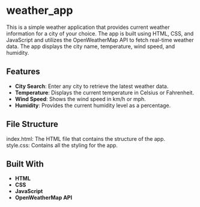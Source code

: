 # weather_app
This is a simple weather application that provides current weather information for a city of your choice. The app is built using HTML, CSS, and JavaScript and utilizes the OpenWeatherMap API to fetch real-time weather data. The app displays the city name, temperature, wind speed, and humidity.

## Features

* **City Search**: Enter any city to retrieve the latest weather data.
* **Temperature**: Displays the current temperature in Celsius or Fahrenheit.
* **Wind Speed**: Shows the wind speed in km/h or mph.
* **Humidity**: Provides the current humidity level as a percentage.

## File Structure
index.html: The HTML file that contains the structure of the app.                                                                                                             
style.css: Contains all the styling for the app.

## Built With
- **HTML**
- **CSS**
- **JavaScript**
- **OpenWeatherMap API**
